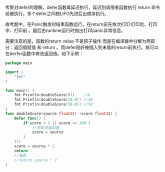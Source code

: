 考察对defer的理解，defer函数属延迟执行，延迟到调用者函数执行 return 命令前被执行。多个defer之间按LIFO先进后出顺序执行。

故考题中，在Panic触发时结束函数运行，在return前先依次打印:打印后、打印中、打印前 。最后由runtime运行时抛出打印panic异常信息。

需要注意的是，函数的return value 不是原子操作.而是在编译器中分解为两部分：返回值赋值 和 return 。而defer刚好被插入到末尾的return前执行。故可以在derfer函数中修改返回值。如下示例：

```go
package main

import (
	"fmt"
)

func main() {
	fmt.Println(doubleScore(0))    //0
	fmt.Println(doubleScore(20.0)) //40
	fmt.Println(doubleScore(50.0)) //50
}
func doubleScore(source float32) (score float32) {
	defer func() {
		if score < 1 || score >= 100 {
			//将影响返回值
			score = source
		}
	}()
	score = source * 2
	return
	//或者
	//return source * 2
}

```